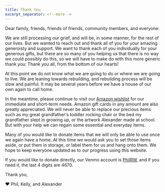 ```yaml
---
title: Thank You
excerpt_separator: <!--more-->
---
```


Dear family, friends, friends of friends, community members, and everyone:

We are still processing our grief, and will be, in some manner, for the rest of our lives. But we wanted to reach out and thank all of you for your amazing generoisty and support. We want to thank each of you individually for your generous gifts, but there are so many of you helping us that there is no way we could possibly do this, so we will have to make do with this more generic thank you: Thank you all, from the bottom of our hearts!

<!--more-->

At this point we do not know what we are going to do or where we are going to live. We are leaning towards rebuilding, and rebuilding process will be slow and painful. It may be several years before we have a house of our own again to call home. 

In the meantime, please continue to visit our [Amazon wishlist](https://www.amazon.com/hz/wishlist/ls/2LL3FYQESWG0U?ref_=wl_share) for our immediate and short-term needs. Amazon gift cards in any amount are also greatly appreciated. We will never be able to replace our precious items such as my great grandfather's toddler rocking chair or the bed my grandfather slept in growing up, or the artwork Alexander made at school. But with your help we can regain some essential and everyday items.

Many of you would like to donate items that we will only be able to use once we again have a home. At this time we would ask you to set those items aside, or put them in storage, or label them for us and hang onto them. We hope to keep everyone updated as to our progress using this website.

If you would like to donate directly, our Venmo account is [PhilRW](https://venmo.com/u/PhilRW), and if you need it, the last 4 digits are 4670.

Thank you,

:heart: Phil, Kelly, and Alexander
